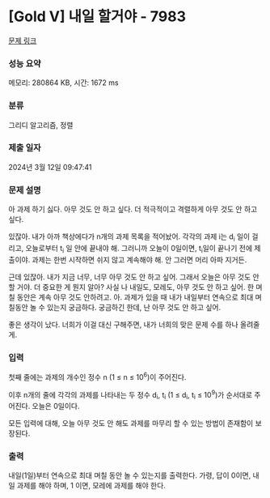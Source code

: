 # [Gold V] 내일 할거야 - 7983 

[문제 링크](https://www.acmicpc.net/problem/7983) 

### 성능 요약

메모리: 280864 KB, 시간: 1672 ms

### 분류

그리디 알고리즘, 정렬

### 제출 일자

2024년 3월 12일 09:47:41

### 문제 설명

<p>아 과제 하기 싫다. 아무 것도 안 하고 싶다. 더 적극적이고 격렬하게 아무 것도 안 하고 싶다.</p>

<p>있잖아. 내가 아까 책상에다가 n개의 과제 목록을 적어놨어. 각각의 과제 i는 d<sub>i</sub> 일이 걸리고, 오늘로부터 t<sub>i</sub> 일 안에 끝내야 해. 그러니까 오늘이 0일이면, t<sub>i</sub>일이 끝나기 전에 제출이야. 과제는 한번 시작하면 쉬지 않고 계속해야 해. 안 그러면 머리 아파 지거든.</p>

<p>근데 있잖아. 내가 지금 너무, 너무 아무 것도 안 하고 싶어. 그래서 오늘은 아무 것도 안 할 거야. 더 중요한 게 뭔지 알아? 사실 나 내일도, 모레도, 아무 것도 안 하고 싶어. 한 며칠 동안은 계속 아무 것도 안하려고. 아. 과제가 있을 때 내가 내일부터 연속으로 최대 며칠동안 놀 수 있는지 궁금하다. 궁금하긴 한데, 난 아무 것도 안 하고 싶어.</p>

<p>좋은 생각이 났다. 너희가 이걸 대신 구해주면, 내가 너희의 맞은 문제 수를 하나 올려줄게.</p>

### 입력 

 <p>첫째 줄에는 과제의 개수인 정수 n (1 ≤ n ≤ 10<sup>6</sup>)이 주어진다.</p>

<p>이후 n개의 줄에 각각의 과제를 나타내는 두 정수 d<sub>i</sub>, t<sub>i</sub> (1 ≤ d<sub>i</sub>, t<sub>i</sub> ≤ 10<sup>9</sup>)가 순서대로 주어진다. 오늘은 0일이다.</p>

<p>모든 입력에 대해, 오늘 아무 것도 안 해도 과제를 마무리 할 수 있는 방법이 존재함이 보장된다.</p>

### 출력 

 <p>내일(1일)부터 연속으로 최대 며칠 동안 놀 수 있는지를 출력한다. 가령, 답이 0이면, 내일 과제를 해야 하며, 1 이면, 모레에 과제를 해야 한다.</p>

